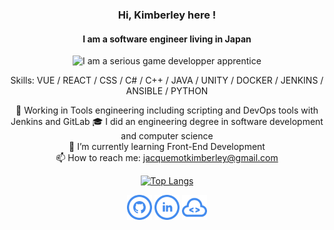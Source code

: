 <div align="center">

### Hi, Kimberley here !
#### I am a software engineer living in Japan
![I am a serious game developper apprentice](https://64.media.tumblr.com/d85321cd874edc127c166dc4c5147e19/tumblr_oz4e1l5N7s1usc9y9o3_540.gif)

Skills: VUE / REACT / CSS / C# / C++ / JAVA / UNITY / DOCKER / JENKINS / ANSIBLE / PYTHON

🔭 Working in Tools engineering including scripting and DevOps tools with Jenkins and GitLab
🎓 I did an engineering degree in software development and computer science<br>
🌱 I’m currently learning Front-End Development <br>
📫 How to reach me: jacquemotkimberley@gmail.com 

[![Top Langs](https://github-readme-stats.vercel.app/api/top-langs/?username=MonaBlanc)](https://github.com/anuraghazra/github-readme-stats)

[<p align="center"><img src='iconmonstr-github-5-240.png' alt='github' height='40'>](https://github.com/MonaBlanc) [<img src='iconmonstr-linkedin-5-240.png' alt='linkedin' height='40'>](https://www.linkedin.com/in/kimberley-jacquemot/)  [<img src='iconmonstr-code-15-240.png' alt='website' height='40'></p>](https://monablanc.github.io/)  
  </div>
